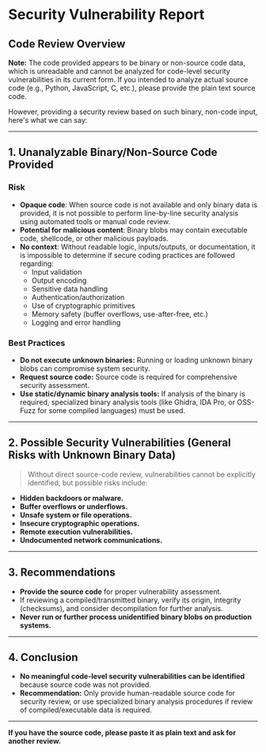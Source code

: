 # Security Vulnerability Report

## Code Review Overview

**Note:** The code provided appears to be binary or non-source code data, which is unreadable and cannot be analyzed for code-level security vulnerabilities in its current form. If you intended to analyze actual source code (e.g., Python, JavaScript, C, etc.), please provide the plain text source code.

However, providing a security review based on such binary, non-code input, here's what we can say:

---

## 1. **Unanalyzable Binary/Non-Source Code Provided**

### **Risk**
- **Opaque code**: When source code is not available and only binary data is provided, it is not possible to perform line-by-line security analysis using automated tools or manual code review.
- **Potential for malicious content**: Binary blobs may contain executable code, shellcode, or other malicious payloads.
- **No context**: Without readable logic, inputs/outputs, or documentation, it is impossible to determine if secure coding practices are followed regarding:
  - Input validation
  - Output encoding
  - Sensitive data handling
  - Authentication/authorization
  - Use of cryptographic primitives
  - Memory safety (buffer overflows, use-after-free, etc.)
  - Logging and error handling

### **Best Practices**
- **Do not execute unknown binaries:** Running or loading unknown binary blobs can compromise system security.
- **Request source code:** Source code is required for comprehensive security assessment.
- **Use static/dynamic binary analysis tools:** If analysis of the binary is required, specialized binary analysis tools (like Ghidra, IDA Pro, or OSS-Fuzz for some compiled languages) must be used.

---

## 2. **Possible Security Vulnerabilities (General Risks with Unknown Binary Data)**

> Without direct source-code review, vulnerabilities cannot be explicitly identified, but possible risks include:

- **Hidden backdoors or malware.**
- **Buffer overflows or underflows.**
- **Unsafe system or file operations.**
- **Insecure cryptographic operations.**
- **Remote execution vulnerabilities.**
- **Undocumented network communications.**

---

## 3. **Recommendations**

- **Provide the source code** for proper vulnerability assessment.
- If reviewing a compiled/transmitted binary, verify its origin, integrity (checksums), and consider decompilation for further analysis.
- **Never run or further process unidentified binary blobs on production systems.**

---

## 4. **Conclusion**

- **No meaningful code-level security vulnerabilities can be identified** because source code was not provided.
- **Recommendation:** Only provide human-readable source code for security review, or use specialized binary analysis procedures if review of compiled/executable data is required.

---

**If you have the source code, please paste it as plain text and ask for another review.**
